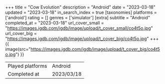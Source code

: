 +++
title = "Cow Evolution"
description = "Android"
date = "2023-03-18"
updated = "2023-03-18"
in_search_index = true
[taxonomies]
platforms = ['android']
rating = []
genres = ['simulator']
[extra]
subtitle = "Android"
completed_at = "2023-03-18"
url_cover_small = "https://images.igdb.com/igdb/image/upload/t_cover_small/co4t5o.jpg"
url_cover_big = "https://images.igdb.com/igdb/image/upload/t_cover_big/co4t5o.jpg"
+++
{{ image(src="https://images.igdb.com/igdb/image/upload/t_cover_big/co4t5o.jpg") }}

|              |            |
| ------------ | ---------- |
| Played platforms    | Android |
| Completed at | 2023/03/18 |

